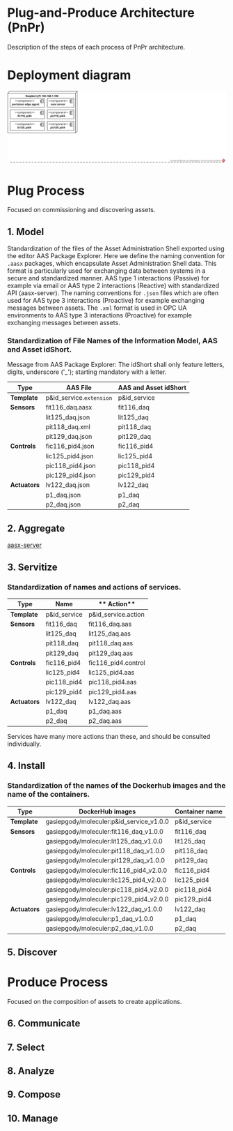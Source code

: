 # Plug-and-Produce Architecture (PnPr)

Description of the steps of each process of PnPr architecture.

# Deployment diagram

![Deployment diagram](./deployment-diagram/deployment-diagram.svg)


# Plug Process 

Focused on commissioning and discovering assets.

## 1. Model 

Standardization of the files of the Asset Administration Shell exported using the editor AAS Package Explorer. Here we define the naming convention for `.aasx` packages, which encapsulate Asset Administration Shell data. This format is particularly used for exchanging data between systems in a secure and standardized manner. AAS type 1 interactions (Passive) for example via email or AAS type 2 interactions (Reactive) with standardized API (aasx-server). The naming conventions for `.json` files which are often used for AAS type 3 interactions (Proactive) for example exchanging messages between assets. 
The `.xml` format is used in OPC UA environments to AAS type 3 interactions (Proactive) for example exchanging messages between assets.

### Standardization of File Names of the Information Model, AAS and Asset idShort.
Message from AAS Package Explorer: The idShort shall only feature letters, digits, underscore ('_'); starting mandatory with a letter.

| **Type**      | **AAS File**             | **AAS and Asset idShort** |
| ------------- | ------------------------ | ------------------------- |
| **Template**  | p&id_service.`extension` | p&id_service              |
| **Sensors**   | fit116_daq.aasx          | fit116_daq                |
|               | lit125_daq.json          | lit125_daq                |
|               | pit118_daq.xml           | pit118_daq                |
|               | pit129_daq.json          | pit129_daq                |
| **Controls**  | fic116_pid4.json         | fic116_pid4               |
|               | lic125_pid4.json         | lic125_pid4               |
|               | pic118_pid4.json         | pic118_pid4               |
|               | pic129_pid4.json         | pic129_pid4               |
| **Actuators** | lv122_daq.json           | lv122_daq                 |
|               | p1_daq.json              | p1_daq                    |
|               | p2_daq.json              | p2_daq                    |





## 2. Aggregate
[aasx-server](https://github.com/pontarolli/aasx-server)


## 3. Servitize

### Standardization of names and actions of services.


| **Type**      | **Name**     | ** Action**         |
| ------------- | ------------ | ------------------- |
| **Template**  | p&id_service | p&id_service.action |
| **Sensors**   | fit116_daq   | fit116_daq.aas      |
|               | lit125_daq   | lit125_daq.aas      |
|               | pit118_daq   | pit118_daq.aas      |
|               | pit129_daq   | pit129_daq.aas      |
| **Controls**  | fic116_pid4  | fic116_pid4.control |
|               | lic125_pid4  | lic125_pid4.aas     |
|               | pic118_pid4  | pic118_pid4.aas     |
|               | pic129_pid4  | pic129_pid4.aas     |
| **Actuators** | lv122_daq    | lv122_daq.aas       |
|               | p1_daq       | p1_daq.aas          |
|               | p2_daq       | p2_daq.aas          |

Services have many more actions than these, and should be consulted individually.

## 4. Install


### Standardization of the names of the Dockerhub images and the name of the containers.

| **Type**      | **DockerHub images**                     | **Container name** |
| ------------- | ---------------------------------------- | ------------------ |
| **Template**  | gasiepgody/moleculer:p&id_service_v1.0.0 | p&id_service       |
| **Sensors**   | gasiepgody/moleculer:fit116_daq_v1.0.0   | fit116_daq         |
|               | gasiepgody/moleculer:lit125_daq_v1.0.0   | lit125_daq         |
|               | gasiepgody/moleculer:pit118_daq_v1.0.0   | pit118_daq         |
|               | gasiepgody/moleculer:pit129_daq_v1.0.0   | pit129_daq         |
| **Controls**  | gasiepgody/moleculer:fic116_pid4_v2.0.0  | fic116_pid4        |
|               | gasiepgody/moleculer:lic125_pid4_v2.0.0  | lic125_pid4        |
|               | gasiepgody/moleculer:pic118_pid4_v2.0.0  | pic118_pid4        |
|               | gasiepgody/moleculer:pic129_pid4_v2.0.0  | pic129_pid4        |
| **Actuators** | gasiepgody/moleculer:lv122_daq_v1.0.0    | lv122_daq          |
|               | gasiepgody/moleculer:p1_daq_v1.0.0       | p1_daq             |
|               | gasiepgody/moleculer:p2_daq_v1.0.0       | p2_daq             |

## 5. Discover

# Produce Process

Focused on the composition of assets to create applications.

## 6. Communicate
## 7. Select
## 8. Analyze
## 9. Compose
## 10. Manage


